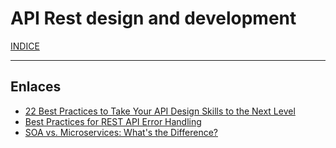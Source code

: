 # API Rest design and development

[INDICE](https://github.com/hackademymx/hackademy-docu/blob/main/README.md)

--------
## Enlaces
* [22 Best Practices to Take Your API Design Skills to the Next Level](https://betterprogramming.pub/22-best-practices-to-take-your-api-design-skills-to-the-next-level-65569b200b9)
* [Best Practices for REST API Error Handling](https://www.baeldung.com/rest-api-error-handling-best-practices)
* [SOA vs. Microservices: What's the Difference?](https://www.decipherzone.com/blog-detail/soa-vs-microservices)
